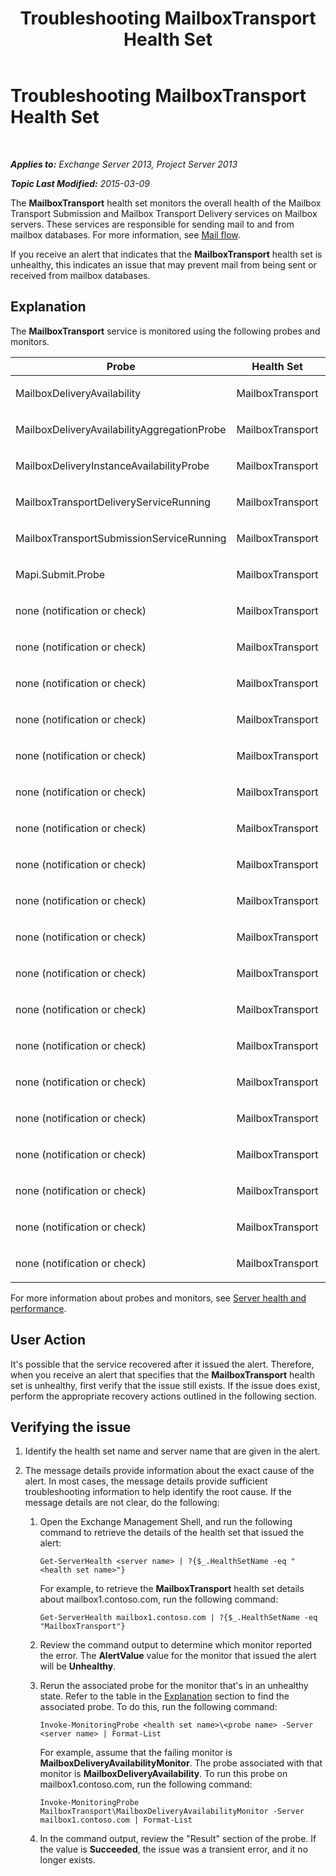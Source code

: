 ﻿---
title: Troubleshooting MailboxTransport Health Set
TOCTitle: Troubleshooting MailboxTransport Health Set
ms:assetid: 02bfa4cf-6929-437e-bae5-079ea1b92373
ms:mtpsurl: https://technet.microsoft.com/en-us/library/ms.exch.scom.mailboxtransport(v=EXCHG.150)
ms:contentKeyID: 49720714
ms.date: 10/08/2015
mtps_version: v=EXCHG.150
---

<div data-xmlns="http://www.w3.org/1999/xhtml">

<div class="topic" data-xmlns="http://www.w3.org/1999/xhtml" data-msxsl="urn:schemas-microsoft-com:xslt" data-cs="http://msdn.microsoft.com/en-us/">

<div data-asp="http://msdn2.microsoft.com/asp">

# Troubleshooting MailboxTransport Health Set

</div>

<div id="mainSection">

<div id="mainBody">

<span> </span>

_**Applies to:** Exchange Server 2013, Project Server 2013_

_**Topic Last Modified:** 2015-03-09_

The **MailboxTransport** health set monitors the overall health of the Mailbox Transport Submission and Mailbox Transport Delivery services on Mailbox servers. These services are responsible for sending mail to and from mailbox databases. For more information, see [Mail flow](https://technet.microsoft.com/en-us/library/aa996349\(v=exchg.150\)).

If you receive an alert that indicates that the **MailboxTransport** health set is unhealthy, this indicates an issue that may prevent mail from being sent or received from mailbox databases.

<span id="EXP"></span>

<div>

## Explanation

The **MailboxTransport** service is monitored using the following probes and monitors.


<table>
<colgroup>
<col style="width: 33%" />
<col style="width: 33%" />
<col style="width: 33%" />
</colgroup>
<thead>
<tr class="header">
<th>Probe</th>
<th>Health Set</th>
<th>Associated Monitors</th>
</tr>
</thead>
<tbody>
<tr class="odd">
<td><p>MailboxDeliveryAvailability</p></td>
<td><p>MailboxTransport</p></td>
<td><p>MailboxDeliveryAvailabilityMonitor</p></td>
</tr>
<tr class="even">
<td><p>MailboxDeliveryAvailabilityAggregationProbe</p></td>
<td><p>MailboxTransport</p></td>
<td><p>MailboxDeliveryAvailabilityAggregationMonitor</p></td>
</tr>
<tr class="odd">
<td><p>MailboxDeliveryInstanceAvailabilityProbe</p></td>
<td><p>MailboxTransport</p></td>
<td><p>MailboxDeliveryInstanceAvailabilityMonitor</p></td>
</tr>
<tr class="even">
<td><p>MailboxTransportDeliveryServiceRunning</p></td>
<td><p>MailboxTransport</p></td>
<td><p>MailboxTransportDeliveryServiceRunningMonitor</p></td>
</tr>
<tr class="odd">
<td><p>MailboxTransportSubmissionServiceRunning</p></td>
<td><p>MailboxTransport</p></td>
<td><p>MailboxTransportSubmissionServiceRunningMonitor</p></td>
</tr>
<tr class="even">
<td><p>Mapi.Submit.Probe</p></td>
<td><p>MailboxTransport</p></td>
<td><p>Mapi.Submit.Monitor</p></td>
</tr>
<tr class="odd">
<td><p>none (notification or check)</p></td>
<td><p>MailboxTransport</p></td>
<td><p>CrashEvent.msexchangedelivery</p></td>
</tr>
<tr class="even">
<td><p>none (notification or check)</p></td>
<td><p>MailboxTransport</p></td>
<td><p>CrashEvent.msexchangesubmission</p></td>
</tr>
<tr class="odd">
<td><p>none (notification or check)</p></td>
<td><p>MailboxTransport</p></td>
<td><p>DeliveryBackpressureSustainedTimeMonitor</p></td>
</tr>
<tr class="even">
<td><p>none (notification or check)</p></td>
<td><p>MailboxTransport</p></td>
<td><p>DeliveryInterceptorStoreDriverAgentPctPermFailedMonitor</p></td>
</tr>
<tr class="odd">
<td><p>none (notification or check)</p></td>
<td><p>MailboxTransport</p></td>
<td><p>MailboxTransportUserQuarantineMonitor</p></td>
</tr>
<tr class="even">
<td><p>none (notification or check)</p></td>
<td><p>MailboxTransport</p></td>
<td><p>MBTSubmissionInterceptorSubmissionAgentMonitor</p></td>
</tr>
<tr class="odd">
<td><p>none (notification or check)</p></td>
<td><p>MailboxTransport</p></td>
<td><p>MSExchangeAsstAvgEventProcessingTimeSubmissionMonitor50</p></td>
</tr>
<tr class="even">
<td><p>none (notification or check)</p></td>
<td><p>MailboxTransport</p></td>
<td><p>MSExchangeAsstAvgEventProcessingTimeSubmissionMonitor70</p></td>
</tr>
<tr class="odd">
<td><p>none (notification or check)</p></td>
<td><p>MailboxTransport</p></td>
<td><p>PrivateWorkingSetError.msexchangedelivery</p></td>
</tr>
<tr class="even">
<td><p>none (notification or check)</p></td>
<td><p>MailboxTransport</p></td>
<td><p>PrivateWorkingSetError.msexchangesubmission</p></td>
</tr>
<tr class="odd">
<td><p>none (notification or check)</p></td>
<td><p>MailboxTransport</p></td>
<td><p>PrivateWorkingSetWarning.msexchangedelivery</p></td>
</tr>
<tr class="even">
<td><p>none (notification or check)</p></td>
<td><p>MailboxTransport</p></td>
<td><p>PrivateWorkingSetWarning.msexchangesubmission</p></td>
</tr>
<tr class="odd">
<td><p>none (notification or check)</p></td>
<td><p>MailboxTransport</p></td>
<td><p>ProcessProcessorTimeError.msexchangedelivery</p></td>
</tr>
<tr class="even">
<td><p>none (notification or check)</p></td>
<td><p>MailboxTransport</p></td>
<td><p>ProcessProcessorTimeError.msexchangesubmission</p></td>
</tr>
<tr class="odd">
<td><p>none (notification or check)</p></td>
<td><p>MailboxTransport</p></td>
<td><p>ProcessProcessorTimeWarning.msexchangedelivery</p></td>
</tr>
<tr class="even">
<td><p>none (notification or check)</p></td>
<td><p>MailboxTransport</p></td>
<td><p>ProcessProcessorTimeWarning.msexchangesubmission</p></td>
</tr>
<tr class="odd">
<td><p>none (notification or check)</p></td>
<td><p>MailboxTransport</p></td>
<td><p>SubmissionBackpressureSustainedTimeMonitor</p></td>
</tr>
<tr class="even">
<td><p>none (notification or check)</p></td>
<td><p>MailboxTransport</p></td>
<td><p>SubmissionInterceptorSubmissionAgentPctPermFailedMonitor</p></td>
</tr>
<tr class="odd">
<td><p>none (notification or check)</p></td>
<td><p>MailboxTransport</p></td>
<td><p>TransportDeliveryFailuresDeliveryStoreDriver560Monitor</p></td>
</tr>
</tbody>
</table>


For more information about probes and monitors, see [Server health and performance](https://technet.microsoft.com/en-us/library/jj150551\(v=exchg.150\)).

</div>

<div>

## User Action

It's possible that the service recovered after it issued the alert. Therefore, when you receive an alert that specifies that the **MailboxTransport** health set is unhealthy, first verify that the issue still exists. If the issue does exist, perform the appropriate recovery actions outlined in the following section.

<span id="verify"></span>

<div>

## Verifying the issue

1.  Identify the health set name and server name that are given in the alert.

2.  The message details provide information about the exact cause of the alert. In most cases, the message details provide sufficient troubleshooting information to help identify the root cause. If the message details are not clear, do the following:
    
    1.  Open the Exchange Management Shell, and run the following command to retrieve the details of the health set that issued the alert:
        
            Get-ServerHealth <server name> | ?{$_.HealthSetName -eq "<health set name>"}
        
        For example, to retrieve the **MailboxTransport** health set details about mailbox1.contoso.com, run the following command:
        
            Get-ServerHealth mailbox1.contoso.com | ?{$_.HealthSetName -eq "MailboxTransport"}
    
    2.  Review the command output to determine which monitor reported the error. The **AlertValue** value for the monitor that issued the alert will be **Unhealthy**.
    
    3.  Rerun the associated probe for the monitor that's in an unhealthy state. Refer to the table in the [Explanation](troubleshooting-activesync-health-set.md) section to find the associated probe. To do this, run the following command:
        
            Invoke-MonitoringProbe <health set name>\<probe name> -Server <server name> | Format-List
        
        For example, assume that the failing monitor is **MailboxDeliveryAvailabilityMonitor**. The probe associated with that monitor is **MailboxDeliveryAvailability**. To run this probe on mailbox1.contoso.com, run the following command:
        
            Invoke-MonitoringProbe MailboxTransport\MailboxDeliveryAvailabilityMonitor -Server mailbox1.contoso.com | Format-List
    
    4.  In the command output, review the "Result" section of the probe. If the value is **Succeeded**, the issue was a transient error, and it no longer exists.

</div>

</div>

</div>

<span> </span>

</div>

</div>

</div>

